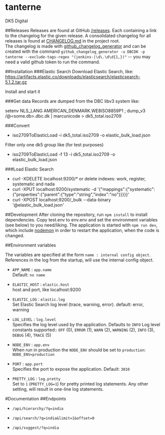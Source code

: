 # tanterne
DK5 Digital

##Releases
Releases are found at GitHub [/releases](https://github.com/DBCDK/tanterne/releases). Each containing a link to the changelog for the given release. A consolidated changelog for all releases is found at [CHANGELOG.md](https://github.com/DBCDK/hejmdal/blob/master/CHANGELOG.md) in the project root.  
The changelog is made with [github_changelog_generator](https://github.com/skywinder/Github-Changelog-Generator) and can be created with the command `github_changelog_generator -u DBCDK -p tanterne --exclude-tags-regex "(jenkins-|\d\.\d\d{1,})"` -- you may need a valid github token to run the command.

##Installation
###Elastic Search
Download Elastic Search, like: https://artifacts.elastic.co/downloads/elasticsearch/elasticsearch-5.1.2.tar.gz 

Install and start it

###Get data
Records are dumped from the DBC libv3 system like:

setenv NLS_LANG AMERICAN_DENMARK.WE8ISO8859P1 ; dump_v3 <user>/<password>@<some.db>.dbc.dk | marcunicode > dk5_total.iso2709

###Convert
* iso2709ToElasticLoad -i dk5_total.iso2709 -o elastic_bulk_load.json

Filter only one dk5 group like (for test purposes)
* iso2709ToElasticLoad -f 13 -i dk5_total.iso2709 -o elastic_bulk_load.json

###Load Elastic Search
* curl -XDELETE localhost:9200/* or delete indexes: work, register, systematic and nada
* curl -XPUT localhost:9200/systematic -d '{"mappings":{"systematic":{"properties":{"parent":{"type":"string","index":"no"}}}}}'
* curl -XPOST localhost:9200/_bulk --data-binary '@elastic_bulk_load.json'
 
##Development
After cloning the repository, run `npm install` to install dependencies. Copy test.env to env.env and set the environment variables (see below) to you need/liking. The application is started with `npm run dev`, which include [nodemon](https://www.npmjs.com/package/nodemon) in order to restart the application, when the code is changed.

##Environment variables

The variables are specified at the form `name : internal config object`. References in the log from the startup, will use the internal config object.

- `APP_NAME` : `app.name`  
Default: `no name`

- `ELASTIC_HOST` : `elastic.host`  
host and port, like localhost:9200

- `ELASTIC_LOG` : `elastic.log`  
Set Elastic Search log level (trace, warning, error). default: error, warning

- `LOG_LEVEL` : `log.level`  
Specifies the log level used by the application. Defaults to `INFO`
Log level constants supported:: `OFF` (0), `ERROR` (1), `WARN` (2), `WARNING` (2), `INFO` (3), `DEBUG` (4), `TRACE` (5)

- `NODE_ENV` : `app.env`  
When run in production the `NODE_ENV` should be set to `production`: `NODE_ENV=production`

- `PORT` : `app.port`  
Specifies the port to expose the application. Default: `3010`
 
- `PRETTY_LOG` : `log.pretty`  
Set to `1` (`PRETTY_LOG=1`) for pretty printed log statements. Any other setting, will result in one-line log statements.

#Documentation
##Endpoints

- `/api/hierarchy/?q=india`

- `/api/search/?q=india&limit=1&offset=0`

- `/api/suggest/?q=india`

